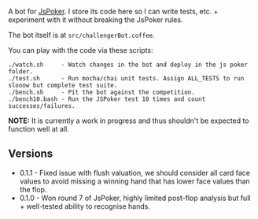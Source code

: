 A bot for [JsPoker][0]. I store its code here so I can write tests, etc. + experiment with it without breaking the JsPoker rules.

The bot itself is at `src/challengerBot.coffee`.

You can play with the code via these scripts:

    ./watch.sh     - Watch changes in the bot and deploy in the js poker folder.
	./test.sh      - Run mocha/chai unit tests. Assign ALL_TESTS to run slooow but complete test suite.
	./bench.sh     - Pit the bot against the competition.
	./bench10.bash - Run the JSPoker test 10 times and count successes/failures.

__NOTE:__ It is currently a work in progress and thus shouldn't be expected to function well at
all.

## Versions ##

* 0.1.1 - Fixed issue with flush valuation, we should consider all card face values to avoid missing a winning hand that has lower face values than the flop.
* 0.1.0 - Won round 7 of JsPoker, highly limited post-flop analysis but full + well-tested ability to recognise hands.

[0]:https://github.com/mdp/JsPoker
